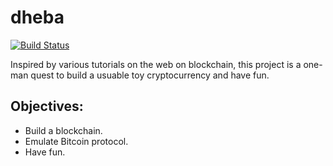 # dheba 
[![Build Status](https://travis-ci.org/suen/dheba.svg?branch=master)](https://travis-ci.org/suen/dheba)

Inspired by various tutorials on the web on blockchain, this project is a one-man quest to build a usuable toy cryptocurrency and have fun.

## Objectives:
* Build a blockchain.
* Emulate Bitcoin protocol.
* Have fun.

